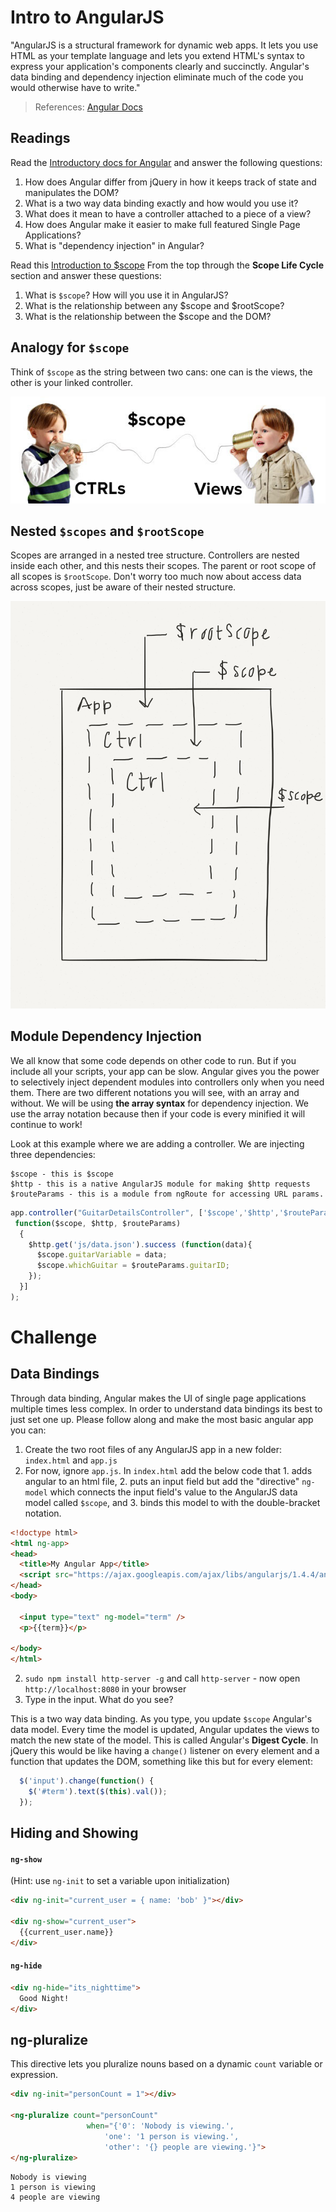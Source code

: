 # Intro to AngularJS

"AngularJS is a structural framework for dynamic web apps. It lets you use HTML as your template language and lets you extend HTML's syntax to express your application's components clearly and succinctly. Angular's data binding and dependency injection eliminate much of the code you would otherwise have to write."
> References: [Angular Docs](https://docs.angularjs.org/guide/introduction)

## Readings

Read the [Introductory docs for Angular]( https://docs.angularjs.org/guide/introduction) and answer the following questions:

1. How does Angular differ from jQuery in how it keeps track of state and manipulates the DOM?
2. What is a two way data binding exactly and how would you use it?
3. What does it mean to have a controller attached to a piece of a view?
4. How does Angular make it easier to make full featured Single Page Applications?
5. What is "dependency injection" in Angular?

Read this [Introduction to $scope](https://docs.angularjs.org/guide/scope) From the top through the **Scope Life Cycle** section and answer these questions:

1. What is `$scope`? How will you use it in AngularJS?
2. What is the relationship between any $scope and $rootScope?
3. What is the relationship between the $scope and the DOM?

## Analogy for `$scope`

Think of `$scope` as the string between two cans: one can is the views, the other is your linked controller.

![telephone](images/stringtelephone.jpg)

## Nested `$scopes` and `$rootScope`

Scopes are arranged in a nested tree structure. Controllers are nested inside each other, and this nests their scopes. The parent or root scope of all scopes is `$rootScope`. Don't worry too much now about access data across scopes, just be aware of their nested structure.

![nested-scopes](images/nested-scopes.png)

## Module Dependency Injection

We all know that some code depends on other code to run. But if you include all your scripts, your app can be slow. Angular gives you the power to selectively inject dependent modules into controllers only when you need them. There are two different notations you will see, with an array and without. We will be using **the array syntax** for dependency injection. We use the array notation because then if your code is every minified it will continue to work!

Look at this example where we are adding a controller. We are injecting three dependencies:

```
$scope - this is $scope
$http - this is a native AngularJS module for making $http requests
$routeParams - this is a module from ngRoute for accessing URL params.
```

```js
app.controller("GuitarDetailsController", ['$scope','$http','$routeParams',
 function($scope, $http, $routeParams)
  {
    $http.get('js/data.json').success (function(data){
      $scope.guitarVariable = data;
      $scope.whichGuitar = $routeParams.guitarID;
    });
  }]
);
```

# Challenge

## Data Bindings

Through data binding, Angular makes the UI of single page applications multiple times less complex. In order to understand data bindings its best to just set one up. Please follow along and make the most basic angular app you can:

1. Create the two root files of any AngularJS app in a new folder: `index.html` and `app.js`
2. For now, ignore `app.js`. In `index.html` add the below code that 1. adds angular to an html file, 2. puts an input field but add the "directive" `ng-model` which connects the input field's value to the AngularJS data model called `$scope`, and 3. binds this model to with the double-bracket notation.
  ```html
  <!doctype html>
  <html ng-app>
  <head>
    <title>My Angular App</title>
    <script src="https://ajax.googleapis.com/ajax/libs/angularjs/1.4.4/angular.min.js"></script>
  </head>
  <body>

    <input type="text" ng-model="term" />
    <p>{{term}}</p>

  </body>
  </html>
  ```
2. `sudo npm install http-server -g` and call `http-server` - now open `http://localhost:8080` in your browser
3. Type in the input. What do you see?

This is a two way data binding. As you type, you update `$scope` Angular's data model. Every time the model is updated, Angular updates the views to match the new state of the model. This is called Angular's **Digest Cycle**. In jQuery this would be like having a `change()` listener on every element and a function that updates the DOM, something like this but for every element:

```js
  $('input').change(function() {
    $('#term').text($(this).val());
  });
```

## Hiding and Showing

#### `ng-show`
(Hint: use `ng-init` to set a variable upon initialization)
```html
<div ng-init="current_user = { name: 'bob' }"></div>

<div ng-show="current_user">
  {{current_user.name}}
</div>
```

#### `ng-hide`
```html
<div ng-hide="its_nighttime">
  Good Night!
</div>
```


## ng-pluralize

This directive lets you pluralize nouns based on a dynamic `count` variable or expression.

```html
<div ng-init="personCount = 1"></div>

<ng-pluralize count="personCount"
                 when="{'0': 'Nobody is viewing.',
                     'one': '1 person is viewing.',
                     'other': '{} people are viewing.'}">
</ng-pluralize>
```

```
Nobody is viewing
1 person is viewing
4 people are viewing
```
